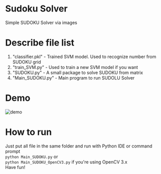 # Sudoku Solver
Simple SUDOKU Solver via images

# Describe file list
1. "classifier.pkl" - Trained SVM model. Used to recognize number from SUDOKU grid
2. "train_SVM.py" - Used to train a new SVM model if you want
3. "SUDOKU.py" - A small package to solve SUDOKU from matrix
4. "Main_SUDOKU.py" - Main program to run SUDOLU Solver

# Demo
![demo](/demo/demo.gif "demo")
# How to run
Just put all file in the same folder and run with Python IDE or command prompt  
`python Main_SUDOKU.py` or  
`python Main_SUDOKU_OpenCV3.py` if you're using OpenCV 3.x    
Have fun!
